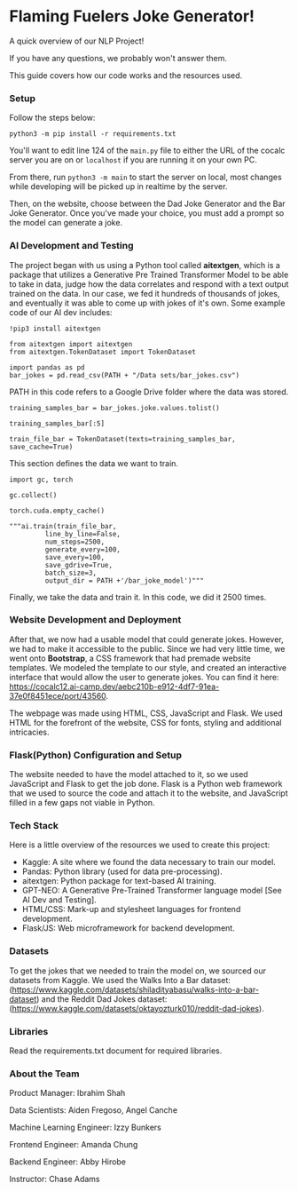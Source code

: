 # Flaming Fuelers Joke Generator!

A quick overview of our NLP Project!

If you have any questions, we probably won't answer them.

This guide covers how our code works and the resources used.

### Setup

Follow the steps below:

`python3 -m pip install -r requirements.txt`

You'll want to edit line 124 of the `main.py` file to either the URL of the cocalc server you are on or `localhost` if you are running it on your own PC.

From there, run `python3 -m main` to start the server on local, most changes while developing will be picked up in realtime by the server. 

Then, on the website, choose between the Dad Joke Generator and the Bar Joke Generator. Once you've made your choice, you must add a prompt so the model can generate a joke.

### AI Development and Testing

The project began with us using a Python tool called <strong>aitextgen</strong>, which is a package that utilizes a Generative Pre Trained Transformer Model to be able to take in data, judge how the data correlates and respond with a text output trained on the data. In our case, we fed it hundreds of thousands of jokes, and eventually it was able to come up with jokes of it's own. Some example code of our AI dev includes:

    !pip3 install aitextgen

    from aitextgen import aitextgen
    from aitextgen.TokenDataset import TokenDataset

    import pandas as pd
    bar_jokes = pd.read_csv(PATH + "/Data sets/bar_jokes.csv")

PATH in this code refers to a Google Drive folder where the data was stored.

```
training_samples_bar = bar_jokes.joke.values.tolist()

training_samples_bar[:5]

train_file_bar = TokenDataset(texts=training_samples_bar, save_cache=True)
```

This section defines the data we want to train.
```
import gc, torch

gc.collect()

torch.cuda.empty_cache()

"""ai.train(train_file_bar,
         line_by_line=False,
         num_steps=2500,
         generate_every=100,
         save_every=100,
         save_gdrive=True,
         batch_size=3,
         output_dir = PATH +'/bar_joke_model')"""
```
Finally, we take the data and train it. In this code, we did it 2500 times.

### Website Development and Deployment
After that, we now had a usable model that could generate jokes. However, we had to make it accessible to the public. Since we had very little time, we went onto <strong>Bootstrap</strong>, a CSS framework that had premade website templates. We modeled the template to our style, and created an interactive interface that would allow the user to generate jokes. You can find it here: https://cocalc12.ai-camp.dev/aebc210b-e912-4df7-91ea-37e0f8451ece/port/43560.

The webpage was made using HTML, CSS, JavaScript and Flask. We used HTML for the forefront of the website, CSS for fonts, styling and additional intricacies.

### Flask(Python) Configuration and Setup
The website needed to have the model attached to it, so we used JavaScript and Flask to get the job done. Flask is a Python web framework that we used to source the code and attach it to the website, and JavaScript filled in a few gaps not viable in Python.

### Tech Stack
Here is a little overview of the resources we used to create this project: 

 - Kaggle: A site where we found the data necessary to train our model.
 - Pandas: Python library (used for data pre-processing).
 - aitextgen: Python package for text-based AI training.
 - GPT-NEO: A Generative Pre-Trained Transformer language model [See AI Dev and Testing].
 - HTML/CSS: Mark-up and stylesheet languages for frontend development.
 - Flask/JS: Web microframework for backend development.

### Datasets

To get the jokes that we needed to train the model on, we sourced our datasets from Kaggle. We used the Walks Into a Bar dataset: (https://www.kaggle.com/datasets/shiladityabasu/walks-into-a-bar-dataset) and the Reddit Dad Jokes dataset: (https://www.kaggle.com/datasets/oktayozturk010/reddit-dad-jokes).

### Libraries
Read the requirements.txt document for required libraries.

### About the Team

Product Manager: Ibrahim Shah

Data Scientists: Aiden Fregoso, Angel Canche

Machine Learning Engineer: Izzy Bunkers

Frontend Engineer: Amanda Chung

Backend Engineer: Abby Hirobe

Instructor: Chase Adams

